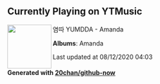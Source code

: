 ## Currently Playing on YTMusic

[<img align="left" width="100" src="https://lh3.googleusercontent.com/VB9zaOGmLQt5dZoj6cOS2Tpu69rergFYPPBYVoRGIUFyAJd9eFjk3fpHRgr4RTH0GQoV0P1v6xjnw-FjOw">](https://music.youtube.com/channel/UCyS1jT2cQS4JOMk6e6UIWHQ)

염따 YUMDDA - Amanda

**Albums**: Amanda

Last updated at 08/12/2020 04:03

#### Generated with [20chan/github-now](https://github.com/20chan/github-now)


<!--
**20chan/20chan** is a ✨ _special_ ✨ repository because its `README.md` (this file) appears on your GitHub profile.

Here are some ideas to get you started:

- 🔭 I’m currently working on ...
- 🌱 I’m currently learning ...
- 👯 I’m looking to collaborate on ...
- 🤔 I’m looking for help with ...
- 💬 Ask me about ...
- 📫 How to reach me: ...
- 😄 Pronouns: ...
- ⚡ Fun fact: ...
-->
